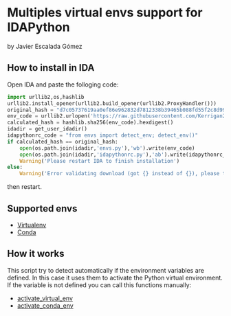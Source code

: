 # Multiples virtual envs support for IDAPython
by Javier Escalada Gómez

## How to install in IDA

Open IDA and paste the folloging code:

```python
import urllib2,os,hashlib
urllib2.install_opener(urllib2.build_opener(urllib2.ProxyHandler()))
original_hash = "d7c05737619aa0ef86e962832d7812338b39465b088fd55f2c8d996e8e6d72b8"
env_code = urllib2.urlopen('https://raw.githubusercontent.com/Kerrigan29a/idapython_virtualenv/master/envs.py').read()
calculated_hash = hashlib.sha256(env_code).hexdigest()
idadir = get_user_idadir()
idapythonrc_code = "from envs import detect_env; detect_env()"
if calculated_hash == original_hash:
    open(os.path.join(idadir,'envs.py'),'wb').write(env_code)
    open(os.path.join(idadir,'idapythonrc.py'),'ab').write(idapythonrc_code)
    Warning('Please restart IDA to finish installation')
else:
    Warning('Error validating download (got {} instead of {}), please try manual install'.format(calculated_hash, original_hash))
```

then restart.

## Supported envs
- [Virtualenv](http://virtualenv.pypa.io/en/latest/)
- [Conda](http://conda.io/)

## How it works
This script try to detect automatically if the environment variables are defined. In this case it uses them to activate the Python virtual environment. If the variable is not defined you can call this functions manually:
- [activate_virtual_env](envs.py#L34)
- [activate_conda_env](envs.py#L56)
